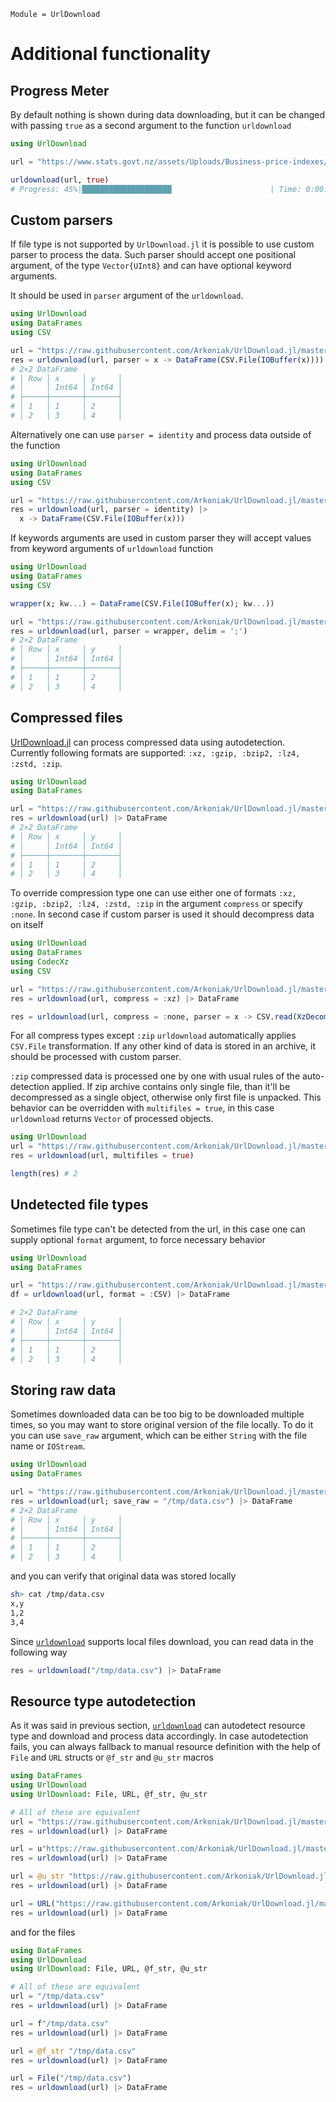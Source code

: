 ```@meta
Module = UrlDownload
```

# Additional functionality

## Progress Meter

By default nothing is shown during data downloading, but it can be changed with passing `true` as
a second argument to the function `urldownload`

```julia
using UrlDownload

url = "https://www.stats.govt.nz/assets/Uploads/Business-price-indexes/Business-price-indexes-December-2019-quarter/Download-data/business-price-indexes-december-2019-quarter-csv.csv"

urldownload(url, true)
# Progress: 45%|████████████████████                      | Time: 0:00:01
```

## Custom parsers

If file type is not supported by `UrlDownload.jl` it is possible to use custom parser
to process the data. Such parser should accept one positional argument, of the type
`Vector{UInt8}` and can have optional keyword arguments.

It should be used in `parser` argument of the `urldownload`.

```julia
using UrlDownload
using DataFrames
using CSV

url = "https://raw.githubusercontent.com/Arkoniak/UrlDownload.jl/master/data/ext.csv"
res = urldownload(url, parser = x -> DataFrame(CSV.File(IOBuffer(x))))
# 2×2 DataFrame
# │ Row │ x     │ y     │
# │     │ Int64 │ Int64 │
# ├─────┼───────┼───────┤
# │ 1   │ 1     │ 2     │
# │ 2   │ 3     │ 4     │
```

Alternatively one can use `parser = identity` and process data outside of the function
```julia
using UrlDownload
using DataFrames
using CSV

url = "https://raw.githubusercontent.com/Arkoniak/UrlDownload.jl/master/data/ext.csv"
res = urldownload(url, parser = identity) |>
  x -> DataFrame(CSV.File(IOBuffer(x)))
```

If keywords arguments are used in custom parser they will accept values from
keyword arguments of `urldownload` function

```julia
using UrlDownload
using DataFrames
using CSV

wrapper(x; kw...) = DataFrame(CSV.File(IOBuffer(x); kw...))

url = "https://raw.githubusercontent.com/Arkoniak/UrlDownload.jl/master/data/semicolon.csv"
res = urldownload(url, parser = wrapper, delim = ';')
# 2×2 DataFrame
# │ Row │ x     │ y     │
# │     │ Int64 │ Int64 │
# ├─────┼───────┼───────┤
# │ 1   │ 1     │ 2     │
# │ 2   │ 3     │ 4     │
```

## Compressed files

[UrlDownload.jl](https://github.com/Arkoniak/UrlDownload.jl) can process compressed data using autodetection. Currently following formats are supported:
`:xz, :gzip, :bzip2, :lz4, :zstd, :zip`.
```julia
using UrlDownload
using DataFrames

url = "https://raw.githubusercontent.com/Arkoniak/UrlDownload.jl/master/data/test.gz"
res = urldownload(url) |> DataFrame
# 2×2 DataFrame
# │ Row │ x     │ y     │
# │     │ Int64 │ Int64 │
# ├─────┼───────┼───────┤
# │ 1   │ 1     │ 2     │
# │ 2   │ 3     │ 4     │
```

To override compression type one can use either one of formats `:xz, :gzip, :bzip2, :lz4, :zstd, :zip`
in the argument `compress` or specify `:none`. In second case if custom parser is used it should
decompress data on itself
```julia
using UrlDownload
using DataFrames
using CodecXz
using CSV

url = "https://raw.githubusercontent.com/Arkoniak/UrlDownload.jl/master/data/test.gz"
res = urldownload(url, compress = :xz) |> DataFrame

res = urldownload(url, compress = :none, parser = x -> CSV.read(XzDecompressorStream(IOBuffer(x))))
```

For all compress types except `:zip` `urldownload` automatically applies `CSV.File`
transformation. If any other kind of data is stored in an archive, it should be processed
with custom parser.

`:zip` compressed data is processed one by one with usual rules of the auto-detection applied.
If zip archive contains only single file, than it'll be decompressed as a single object, otherwise
only first file is unpacked. This behavior can be overridden with `multifiles = true`, in
this case `urldownload` returns `Vector` of processed objects.

```julia
using UrlDownload
url = "https://raw.githubusercontent.com/Arkoniak/UrlDownload.jl/master/data/test2.zip"
res = urldownload(url, multifiles = true)

length(res) # 2
```

## Undetected file types

Sometimes file type can't be detected from the url, in this case one can supply optional
`format` argument, to force necessary behavior

```julia
using UrlDownload
using DataFrames

url = "https://raw.githubusercontent.com/Arkoniak/UrlDownload.jl/master/data/noextcsv"
df = urldownload(url, format = :CSV) |> DataFrame

# 2×2 DataFrame
# │ Row │ x     │ y     │
# │     │ Int64 │ Int64 │
# ├─────┼───────┼───────┤
# │ 1   │ 1     │ 2     │
# │ 2   │ 3     │ 4     │
```

## Storing raw data

Sometimes downloaded data can be too big to be downloaded multiple times, so you may want to store original version of the file locally. To do it you can use `save_raw` argument, which can be either `String` with the file name or `IOStream`.

```julia
using UrlDownload
using DataFrames

url = "https://raw.githubusercontent.com/Arkoniak/UrlDownload.jl/master/data/ext.csv"
res = urldownload(url; save_raw = "/tmp/data.csv") |> DataFrame
# 2×2 DataFrame
# │ Row │ x     │ y     │
# │     │ Int64 │ Int64 │
# ├─────┼───────┼───────┤
# │ 1   │ 1     │ 2     │
# │ 2   │ 3     │ 4     │
```

and you can verify that original data was stored locally
```sh
sh> cat /tmp/data.csv
x,y
1,2
3,4
```

Since [`urldownload`](@ref) supports local files download, you can read data in the following way
```julia
res = urldownload("/tmp/data.csv") |> DataFrame
```

## Resource type autodetection

As it was said in previous section, [`urldownload`](@ref) can autodetect resource type and download and process data accordingly. In case autodetection fails, you can always fallback to manual resource definition with the help of `File` and `URL` structs or `@f_str` and `@u_str` macros
```julia
using DataFrames
using UrlDownload
using UrlDownload: File, URL, @f_str, @u_str

# All of these are equivalent
url = "https://raw.githubusercontent.com/Arkoniak/UrlDownload.jl/master/data/ext.csv"
res = urldownload(url) |> DataFrame

url = u"https://raw.githubusercontent.com/Arkoniak/UrlDownload.jl/master/data/ext.csv"
res = urldownload(url) |> DataFrame

url = @u_str "https://raw.githubusercontent.com/Arkoniak/UrlDownload.jl/master/data/ext.csv"
res = urldownload(url) |> DataFrame

url = URL("https://raw.githubusercontent.com/Arkoniak/UrlDownload.jl/master/data/ext.csv")
res = urldownload(url) |> DataFrame
```

and for the files
```julia
using DataFrames
using UrlDownload
using UrlDownload: File, URL, @f_str, @u_str

# All of these are equivalent
url = "/tmp/data.csv"
res = urldownload(url) |> DataFrame

url = f"/tmp/data.csv"
res = urldownload(url) |> DataFrame

url = @f_str "/tmp/data.csv"
res = urldownload(url) |> DataFrame

url = File("/tmp/data.csv")
res = urldownload(url) |> DataFrame
```
